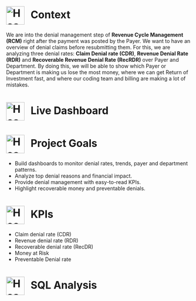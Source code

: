 <h1>
  <img src="https://static.vecteezy.com/system/resources/thumbnails/036/372/442/small_2x/hospital-building-with-ambulance-emergency-car-on-cityscape-background-cartoon-illustration-vector.jpg" alt="Hospital Logo" width="50" style="vertical-align: middle; margin-right: 10px;">
  Context
</h1>

We are into the denial management step of **Revenue Cycle Management (RCM)** right after the payment was posted by the Payer. We want to have an overview of denial claims before resubmitting them. For this, we are analyzing three denial rates: **Claim Denial rate (CDR)**, **Revenue Denial Rate (RDR)** and **Recoverable Revenue Denial Rate (RecRDR)** over Payer and Department. By doing this, we will be able to show which Payer or Department is making us lose the most money, where we can get Return of Investment fast, and where our coding team and billing are making a lot of mistakes.

<h1>
  <img src="https://valuechainplanning.com/upload/blog/28520.jpg" alt="Hospital Logo" width="50" style="vertical-align: middle; margin-right: 10px;">
  Live Dashboard
</h1>

<h1>
  <img src="https://scottklasen.com/wp-content/uploads/2021/04/goal-setting-1955806__480.png" alt="Hospital Logo" width="50" style="vertical-align: middle; margin-right: 10px;">
  Project Goals
</h1>

- Build dashboards to monitor denial rates, trends, payer and department patterns.
- Analyze top denial reasons and financial impact.
- Provide denial management with easy-to-read KPIs.
- Highlight recoverable money and preventable denials.

<h1>
  <img src="https://www.lohmancompany.com/wp-content/uploads/2018/08/478552927-1-scaled-2560x1280.jpg" alt="Hospital Logo" width="50" style="vertical-align: middle; margin-right: 10px;">
   KPIs
</h1>

- Claim denial rate (CDR)
- Revenue denial rate (RDR)
- Recoverable denial rate (RecDR)
- Money at Risk
- Preventable Denial rate
 
 <h1>
  <img src="https://optim.tildacdn.one/tild6238-3035-4335-a333-306335373139/-/format/webp/IMG_3349.jpg.webp" alt="Hospital Logo" width="50" style="vertical-align: middle; margin-right: 10px;">
   SQL Analysis
</h1>
 
